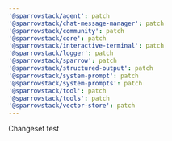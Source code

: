```yaml
---
'@sparrowstack/agent': patch
'@sparrowstack/chat-message-manager': patch
'@sparrowstack/community': patch
'@sparrowstack/core': patch
'@sparrowstack/interactive-terminal': patch
'@sparrowstack/logger': patch
'@sparrowstack/sparrow': patch
'@sparrowstack/structured-output': patch
'@sparrowstack/system-prompt': patch
'@sparrowstack/system-prompts': patch
'@sparrowstack/tool': patch
'@sparrowstack/tools': patch
'@sparrowstack/vector-store': patch
---
```


Changeset test

